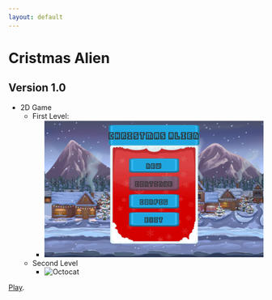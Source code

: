 ```yaml
---
layout: default
---
```


# Cristmas Alien
## Version 1.0

- 2D Game
  - First Level:
    - ![Octocat](img/Cover_CA.JPG)
  - Second Level
    - ![Octocat](img/SecondLevel)    

[Play](https://carol2d.github.io/ChristmasAlienWeb/).
